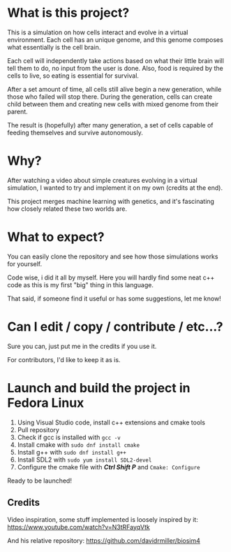 # What is this project?

This is a simulation on how cells interact and evolve in a virtual environment. Each cell has an unique genome, and this genome composes what essentially is the cell brain.

Each cell will independently take actions based on what their little brain will tell them to do, no input from the user is done. 
Also, food is required by the cells to live, so eating is essential for survival.

After a set amount of time, all cells still alive begin a new generation, while those who failed will stop there. 
During the generation, cells can create child between them and creating new cells with mixed genome from their parent.

The result is (hopefully) after many generation, a set of cells capable of feeding themselves and survive autonomously.

# Why?
After watching a video about simple creatures evolving in a virtual simulation, I wanted to try and implement it on my own (credits at the end). 

This project merges machine learning with genetics, and it's fascinating how closely related these two worlds are.

# What to expect?
You can easily clone the repository and see how those simulations works for yourself. 

Code wise, i did it all by myself. Here you will hardly find some neat c++ code as this is my first "big" thing in this language.

That said, if someone find it useful or has some suggestions, let me know!

# Can I edit / copy / contribute / etc...?
Sure you can, just put me in the credits if you use it. 

For contributors, I'd like to keep it as is.

# Launch and build the project in Fedora Linux
1) Using Visual Studio code, install c++ extensions and cmake tools
2) Pull repository
3) Check if gcc is installed with ```gcc -v```
4) Install cmake with ```sudo dnf install cmake``` 
5) Install g++ with ```sudo dnf install g++``` 
6) Install SDL2 with ```sudo yum install SDL2-devel```
7) Configure the cmake file with ___Ctrl Shift P___ and ```Cmake: Configure```

Ready to be launched!

## Credits

Video inspiration, some stuff implemented is loosely inspired by it: https://www.youtube.com/watch?v=N3tRFayqVtk

And his relative repository: https://github.com/davidrmiller/biosim4

